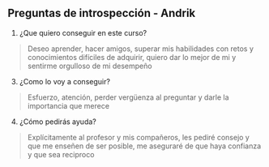 ## Preguntas de introspección - Andrik

1. ¿Que quiero conseguir en este curso?
> Deseo aprender, hacer amigos, superar mis habilidades con retos y conocimientos difíciles de adquirir, quiero dar lo mejor de mi y sentirme orgulloso de mi desempeño

3. ¿Como lo voy a conseguir?
> Esfuerzo, atención, perder vergüenza al preguntar y darle la importancia que merece

4. ¿Cómo pedirás ayuda?
> Explícitamente al profesor y mis compañeros, les pediré consejo y que me enseñen de ser posible, me aseguraré de que haya confianza y que sea reciproco
